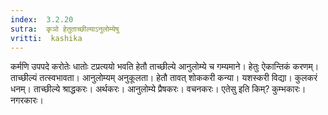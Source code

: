 ```yaml
---
index:  3.2.20
sutra:  कृञो हेतुताच्छील्याऽनुलोम्येषु
vritti:  kashika 
---
```


कर्मणि उपपदे करोतेः धातोः टप्रत्ययो भवति हेतौ ताच्छील्ये आनुलोम्ये च गम्यमाने। हेतुः ऐकान्तिकं करणम्। ताच्छील्यं तत्स्वभावता। आनुलोम्यम् अनुकूलता। हेतौ तावत् शोककरी कन्या। यशस्करी विद्या। कुलकरं धनम्। ताच्छील्ये श्राद्धकरः। अर्थकरः। आनुलोम्ये प्रैषकरः। वचनकरः। एतेसु इति किम्? कुम्भकारः। नगरकारः।

